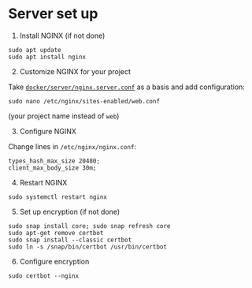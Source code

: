# Server set up
1. Install NGINX (if not done)
```
sudo apt update
sudo apt install nginx
```

2. Customize NGINX for your project

Take [`docker/server/nginx.server.conf`](docker/server/nginx.server.conf) as a basis and add configuration:
```
sudo nano /etc/nginx/sites-enabled/web.conf
```
(your project name instead of ` web `)

3. Configure NGINX

Change lines in ` /etc/nginx/nginx.conf `:
```
types_hash_max_size 20480;
client_max_body_size 30m;
```

4. Restart NGINX
```
sudo systemctl restart nginx
```

5. Set up encryption (if not done)
```
sudo snap install core; sudo snap refresh core
sudo apt-get remove certbot
sudo snap install --classic certbot
sudo ln -s /snap/bin/certbot /usr/bin/certbot
```

6. Configure encryption
```
sudo certbot --nginx
```
